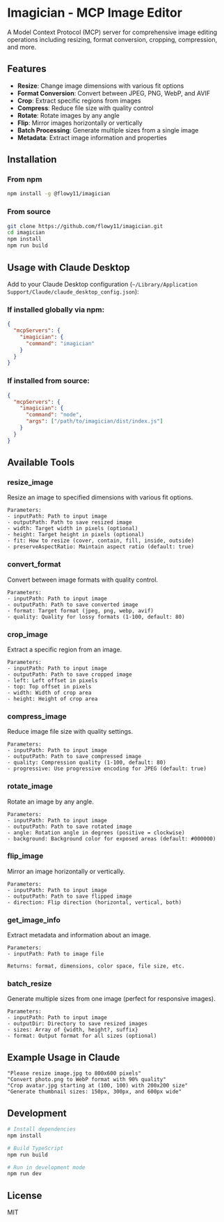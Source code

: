 # Imagician - MCP Image Editor

A Model Context Protocol (MCP) server for comprehensive image editing operations including resizing, format conversion, cropping, compression, and more.

## Features

- **Resize**: Change image dimensions with various fit options
- **Format Conversion**: Convert between JPEG, PNG, WebP, and AVIF
- **Crop**: Extract specific regions from images
- **Compress**: Reduce file size with quality control
- **Rotate**: Rotate images by any angle
- **Flip**: Mirror images horizontally or vertically
- **Batch Processing**: Generate multiple sizes from a single image
- **Metadata**: Extract image information and properties

## Installation

### From npm

```bash
npm install -g @flowy11/imagician
```

### From source

```bash
git clone https://github.com/flowy11/imagician.git
cd imagician
npm install
npm run build
```

## Usage with Claude Desktop

Add to your Claude Desktop configuration (`~/Library/Application Support/Claude/claude_desktop_config.json`):

### If installed globally via npm:
```json
{
  "mcpServers": {
    "imagician": {
      "command": "imagician"
    }
  }
}
```

### If installed from source:
```json
{
  "mcpServers": {
    "imagician": {
      "command": "node",
      "args": ["/path/to/imagician/dist/index.js"]
    }
  }
}
```

## Available Tools

### resize_image
Resize an image to specified dimensions with various fit options.

```
Parameters:
- inputPath: Path to input image
- outputPath: Path to save resized image
- width: Target width in pixels (optional)
- height: Target height in pixels (optional)
- fit: How to resize (cover, contain, fill, inside, outside)
- preserveAspectRatio: Maintain aspect ratio (default: true)
```

### convert_format
Convert between image formats with quality control.

```
Parameters:
- inputPath: Path to input image
- outputPath: Path to save converted image
- format: Target format (jpeg, png, webp, avif)
- quality: Quality for lossy formats (1-100, default: 80)
```

### crop_image
Extract a specific region from an image.

```
Parameters:
- inputPath: Path to input image
- outputPath: Path to save cropped image
- left: Left offset in pixels
- top: Top offset in pixels
- width: Width of crop area
- height: Height of crop area
```

### compress_image
Reduce image file size with quality settings.

```
Parameters:
- inputPath: Path to input image
- outputPath: Path to save compressed image
- quality: Compression quality (1-100, default: 80)
- progressive: Use progressive encoding for JPEG (default: true)
```

### rotate_image
Rotate an image by any angle.

```
Parameters:
- inputPath: Path to input image
- outputPath: Path to save rotated image
- angle: Rotation angle in degrees (positive = clockwise)
- background: Background color for exposed areas (default: #000000)
```

### flip_image
Mirror an image horizontally or vertically.

```
Parameters:
- inputPath: Path to input image
- outputPath: Path to save flipped image
- direction: Flip direction (horizontal, vertical, both)
```

### get_image_info
Extract metadata and information about an image.

```
Parameters:
- inputPath: Path to image file

Returns: format, dimensions, color space, file size, etc.
```

### batch_resize
Generate multiple sizes from one image (perfect for responsive images).

```
Parameters:
- inputPath: Path to input image
- outputDir: Directory to save resized images
- sizes: Array of {width, height?, suffix}
- format: Output format for all sizes (optional)
```

## Example Usage in Claude

```
"Please resize image.jpg to 800x600 pixels"
"Convert photo.png to WebP format with 90% quality"
"Crop avatar.jpg starting at (100, 100) with 200x200 size"
"Generate thumbnail sizes: 150px, 300px, and 600px wide"
```

## Development

```bash
# Install dependencies
npm install

# Build TypeScript
npm run build

# Run in development mode
npm run dev
```

## License

MIT